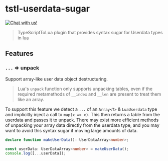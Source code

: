 # tstl-userdata-sugar
<a href="https://discord.gg/eukcq5m"><img alt="Chat with us!" src="https://img.shields.io/discord/766898804896038942.svg?colorB=7581dc&logo=discord&logoColor=white"></a>
> TypeScriptToLua plugin that provides syntax sugar for Userdata types in lua

## Features

### `...` => unpack
Support array-like user data object destructuring.
> Lua's `unpack` function only supports unpacking tables, even if the required metamethods of `__index` and `__len` are present to treat them like an array.

To support this feature we detect a `...` of an `Array<T>` & `LuaUserdata` type and implicitly inject a call to `map(x => x)`. This then returns a table from the userdata and passes it to unpack. There may exist more efficient methods of unpacking your array data directly from the userdata type, and you may want to avoid this syntax sugar if moving large amounts of data.

```ts
declare function makeUserData(): UserDataArray<number>;

const userData: UserDataArray<number> = makeUserData();
console.log([...userData]);
```
